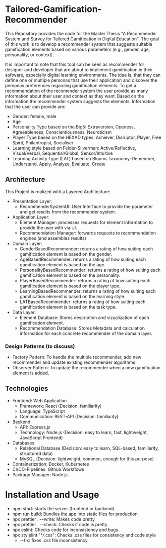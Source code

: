 # Tailored-Gamification-Recommender

This Repository provides the code for the Master Thesis "A Recommender System and Survey for Tailored Gamification in Digital Education".
The goal of this work is to develop a recommender system that suggests suitable gamification elements based on various parameters (e.g., gender, age, personality, or context).

It is important to note that this tool can be seen as recommender for designer and developer that are about to implement gamification in their software, especially digital learning environments.
The idea is, that they can define one or multiple personas that use their application and discover the personas preferences regarding gamification elements.
To get a recommendation of the recomender system the user provide as many information about their user and context as they want.
Based on the information the recommender system suggests the elements.
Information that the user can provide are:

- Gender: female, male
- Age
- Personality Type based on the Big5: Extraversion, Openess, Agreeableness, Conscientiousness, Neuroticism
- Player Type based on the HEXAD types: Achiever, Disruptor, Player, Free Spirit, Philantropist, Socialiser
- Learning style based on Felder-Silverman: Active/Reflective, Visual/Verbal, Sequential/Global, Sensor/Intuitive
- Learning Activity Type (LAT) based on Blooms Taxonomy: Remember, Understand, Apply, Analyze, Evaluate, Create

## Architecture

This Project is realized with a Layered Architecture:

- Presentation Layer:
  - RecommenderSystemUI: User Interface to provide the parameter and get results from the recommender system.
- Application Layer:
  - Element Manager: processes requests for element information to provide the user with via UI.
  - Recommendation Manager: forwards requests to recommendation engines (and assembles results)
- Domain Layer:
  - GenderBasedRecommender: returns a rating of how suiting each gamification element is based on the gender.
  - AgeBasedRecommender: returns a rating of how suiting each gamification element is based on the age.
  - PersonalityBasedRecommender: returns a rating of how suiting each gamification element is based on the personality.
  - PlayerBasedRecommender: returns a rating of how suiting each gamification element is based on the player type.
  - LearningBasedRecommender: returns a rating of how suiting each gamification element is based on the learning style.
  - LATBasedRecommender: returns a rating of how suiting each gamification element is based on the task type.
- Data Layer:
  - Element Database: Stores description and vizualization of each gamification element.
  - Recommendation Database: Stores Metadata and calculation information for each concrete recommender of the domain layer.

### Design Patterns (to discuss)

- Factory Pattern: To handle the multiple recommender, add new recommender and update existing recommender algorithms
- Observer Pattern: To update the recommender when a new gamification element is added.

## Technologies

- Frontend: Web Application
  - Framework: React (Decision: familiarity)
  - Language: TypeScript
  - Communication: REST-API (Decision: familiarity)
- Backend:
  - API: Express.js
  - Technology: Node.js (Decision: easy to learn, fast, lightweight, JavaScript Frontend)
- Databases:
  - Relational Database (Decision: easy to learn, SQL-based, familiarity, structured data)
  - MySQL (Decision: lightweight, common, enough for this purpose)
- Containerization: Docker, Kubernetes
- CI/CD-Pipelines: Github Workflows
- Package Manager: Node.js

# Installation and Usage

- npm start: starts the server (frontend or backend)
- npm run build: Bundles the app into static files for production
- npx prettier . --write: Makes code pretty
- npx prettier . --check: Checks if code is pretty
- npx eslint: Checks code for inconsistency and bugs
- npx stylelint "\*_/_.css": Checks .css files for consistency and code style
  - --fix: fixes .css file inconsistency

